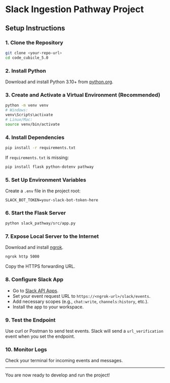 # Slack Ingestion Pathway Project

## Setup Instructions

### 1. Clone the Repository

```sh
git clone <your-repo-url>
cd code_cubicle_5.0
```

### 2. Install Python

Download and install Python 3.10+ from [python.org](https://www.python.org/downloads/).

### 3. Create and Activate a Virtual Environment (Recommended)

```sh
python -m venv venv
# Windows:
venv\Scripts\activate
# Linux/Mac:
source venv/bin/activate
```

### 4. Install Dependencies

```sh
pip install -r requirements.txt
```
If `requirements.txt` is missing:
```sh
pip install flask python-dotenv pathway
```

### 5. Set Up Environment Variables

Create a `.env` file in the project root:
```
SLACK_BOT_TOKEN=your-slack-bot-token-here
```

### 6. Start the Flask Server

```sh
python slack_pathway/src/app.py
```

### 7. Expose Local Server to the Internet

Download and install [ngrok](https://ngrok.com/download).

```sh
ngrok http 5000
```
Copy the HTTPS forwarding URL.

### 8. Configure Slack App

- Go to [Slack API Apps](https://api.slack.com/apps).
- Set your event request URL to `https://<ngrok-url>/slack/events`.
- Add necessary scopes (e.g., `chat:write`, `channels:history`, etc.).
- Install the app to your workspace.

### 9. Test the Endpoint

Use curl or Postman to send test events. Slack will send a `url_verification` event when you set the endpoint.

### 10. Monitor Logs

Check your terminal for incoming events and messages.

---

You are now ready to develop and run the project!
